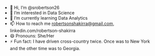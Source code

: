- 👋 Hi, I’m @srobertson26
- 👀 I’m interested in Data Science
- 🌱 I’m currently learning Data Analytics
- 📫 How to reach me robertsonshakirra@gmail.com, linkedin.com/robertson-shakirra
- 😄 Pronouns: She/Her
- ⚡ Fun fact: I have driven cross-country twice. Once was to New York and the other time was to Georgia.

<!---
srobertson26/srobertson26 is a ✨ special ✨ repository because its `README.md` (this file) appears on your GitHub profile.
You can click the Preview link to take a look at your changes.
--->
